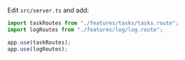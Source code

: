 Edit `src/server.ts` and add:

```ts
import taskRoutes from "./features/tasks/tasks.route";
import logRoutes from "./features/log/log.route";

app.use(taskRoutes);
app.use(logRoutes);
```
